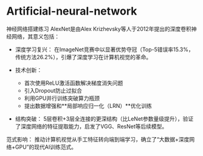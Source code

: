 # Artificial-neural-network
神经网络搭建练习
AlexNet是由Alex Krizhevsky等人于2012年提出的深度卷积神经网络，其意义包括：

- 深度学习复兴：
在ImageNet竞赛中以显著优势夺冠（Top-5错误率15.3%，传统方法26.2%），引爆了深度学习在计算机视觉的革命。

- 技术创新：

  - 首次使用ReLU激活函数解决梯度消失问题
  - 引入Dropout防止过拟合
  - 利用GPU并行训练突破算力瓶颈
  - 提出数据增强和**局部响应归一化（LRN）**优化训练
- 结构突破：
5层卷积+3层全连接的更深结构（比LeNet参数量级提升），验证了深度网络的特征提取能力，启发了VGG、ResNet等后续模型。

范式影响：
推动计算机视觉从手工特征转向端到端学习，确立了“大数据+深度网络+GPU”的现代AI训练范式。
